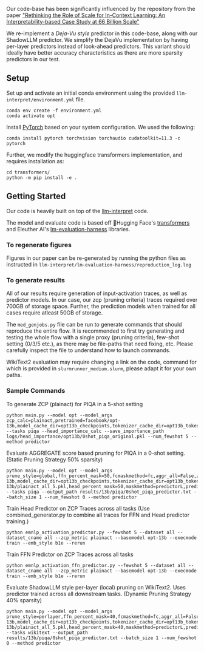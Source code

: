 Our code-base has been significantly influenced by the repository from the paper ["Rethinking the Role of Scale for In-Context Learning: An Interpretability-based Case Study at 66 Billion Scale"](https://github.com/amazon-science/llm-interpret)


We re-implement a _Deja-Vu style_ predictor in this code-base, along with our ShadowLLM predictor. We simplify the DejaVu implementation by having per-layer predictors instead of look-ahead predictors. This variant should ideally have better accuracy characteristics as there are more sparsity predictors in our test.

## Setup

Set up and activate an initial conda environment using the provided `llm-interpret/environment.yml` file.

```
conda env create -f environment.yml
conda activate opt
```

Install [PyTorch](https://pytorch.org/) based on your system configuration. We used the following:

```
conda install pytorch torchvision torchaudio cudatoolkit=11.3 -c pytorch
```

Further, we modify the huggingface transformers implementation, and requires installation as:

```
cd transformers/
python -m pip install -e .
```

## Getting Started

Our code is heavily built on top of the [llm-interpret](https://github.com/amazon-science/llm-interpret) code.

The model and evaluate code is based off 🤗Hugging Face's [transformers](https://github.com/huggingface/transformers)
and Eleuther AI's [lm-evaluation-harness](https://github.com/EleutherAI/lm-evaluation-harness)
libraries.

### To regenerate figures

Figures in our paper can be re-generated by running the python files as instructed in `llm-interpret/lm-evaluation-harness/reproduction_log.log`

### To generate results

All of our results require generation of input-activation traces, as well as predictor models. In our case, our zcp (pruning criteria) traces required over 700GB of storage space. Further, the prediction models when trained for all cases require atleast 50GB of storage.

The `med_genjobs.py` file can be run to generate commands that should reproduce the entire flow. It is recommended to first try generating and testing the whole flow with a single proxy (pruning criteria), few-shot setting (0/3/5 etc.), as there may be file-paths that need fixing, etc. Please carefully inspect the file to understand how to launch commands. 

WikiText2 evaluation may require changing a link on the code, command for which is provided in `slurmrunner_medium.slurm`, please adapt it for your own paths.

### Sample Commands

To generate ZCP (plainact) for PIQA in a 5-shot setting

```
python main.py --model opt --model_args zcp_calc=plainact,pretrained=facebook/opt-13b,model_cache_dir=opt13b_checkpoints,tokenizer_cache_dir=opt13b_tokenizer --tasks piqa --head_importance_calc --save_importance_path logs/head_importance/opt13b/0shot_piqa_original.pkl --num_fewshot 5 --method predictor
```

Evaluate AGGREGATE score based pruning for PIQA in a 0-shot setting. (Static Pruning Strategy 50% sparsity)

```
python main.py --model opt --model_args prune_style=global,ffn_percent_mask=50,fcmaskmethod=fc,aggr_all=False,zcp_calc=plainact,pretrained=facebook/opt-13b,model_cache_dir=opt13b_checkpoints,tokenizer_cache_dir=opt13b_tokenizer,mask_heads=1,head_importance_path=zcps/opt-13b/plainact_all_5.pkl,head_percent_mask=50,maskmethod=predictorL,predictor_=all --tasks piqa --output_path results/13b/piqa/0shot_piqa_predictor.txt --batch_size 1 --num_fewshot 0 --method predictor
```

Train Head Predictor on ZCP Traces across all tasks (Use combined_generator.py to combine all traces for FFN and Head predictor training.)

```
python emnlp_activation_predictor.py --fewshot 5 --dataset all --dataset_cname all --zcp_metric plainact --basemodel opt-13b --execmode train --emb_style b1e --rerun
```

Train FFN Predictor on ZCP Traces across all tasks

```
python emnlp_activation_ffn_predictor.py --fewshot 5 --dataset all --dataset_cname all --zcp_metric plainact --basemodel opt-13b --execmode train --emb_style b1e --rerun
```

Evaluate ShadowLLM style per-layer (local) pruning on WikiText2. Uses predictor trained across all downstream tasks.  (Dynamic Pruning Strategy 40% sparsity)

```
python main.py --model opt --model_args prune_style=perlayer,ffn_percent_mask=40,fcmaskmethod=fc,aggr_all=False,zcp_calc=plainact,pretrained=facebook/opt-13b,model_cache_dir=opt13b_checkpoints,tokenizer_cache_dir=opt13b_tokenizer,mask_heads=1,head_importance_path=zcps/opt-13b/plainact_all_5.pkl,head_percent_mask=40,maskmethod=predictorL,predictor_=all --tasks wikitext --output_path results/13b/piqa/0shot_piqa_predictor.txt --batch_size 1 --num_fewshot 0 --method predictor
```

